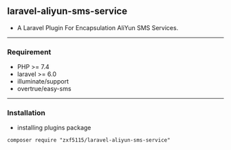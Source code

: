 ## laravel-aliyun-sms-service

 - A Laravel Plugin For Encapsulation AliYun SMS Services.

----------

### Requirement

 - PHP >= 7.4
 - laravel >= 6.0
 - illuminate/support
 - overtrue/easy-sms

----------

### Installation

 - installing plugins package

```shell
composer require "zxf5115/laravel-aliyun-sms-service"
```
